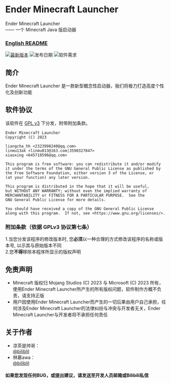 # Ender Minecraft Launcher
Ender Minecraft Launcher<br>
—— 一个 Minecraft Java 版启动器<br>

### [English README](README-en.md)

[![最新版本](https://img.shields.io/badge/%E6%9C%80%E6%96%B0%E7%89%88%E6%9C%AC-v0.0.0.1_beta-brightgreen)](https://github.com/liangcha385/EnderMinecraftLauncher/releases)
![发布日期](https://img.shields.io/badge/%E5%8F%91%E5%B8%83%E6%97%A5%E6%9C%9F-2023--02--26-brightgreen)
![软件需求](https://img.shields.io/badge/%E8%BD%AF%E4%BB%B6%E9%9C%80%E6%B1%82-Java%2011-blue)

## 简介
Ender Minecraft Launcher 是一款新型概念性启动器，我们将极力打造高度个性化及创新功能

## 软件协议
该软件在 [GPL v3](https://www.gnu.org/licenses/gpl-3.0.html) 下分发，附带附加条款。

    Ender Minecraft Launcher
    Copyright (C) 2023 
    
    liangcha_hh <2323998240@qq.com>
    linmu13ak <linmu013@163.com|3590327847>
    xiaoxing <645710596@qq.com>

    This program is free software: you can redistribute it and/or modify
    it under the terms of the GNU General Public License as published by
    the Free Software Foundation, either version 3 of the License, or
    (at your function) any later version.

    This program is distributed in the hope that it will be useful,
    but WITHOUT ANY WARRANTY; without even the implied warranty of
    MERCHANTABILITY or FITNESS FOR A PARTICULAR PURPOSE.  See the
    GNU General Public License for more details.

    You should have received a copy of the GNU General Public License
    along with this program.  If not, see <https://www.gnu.org/licenses/>.

### 附加条款（依据 GPLv3 协议第七条）
1.当您分发该程序的修改版本时, 您<b>必须</b>以一种合理的方式修改该程序的名称或版本号, 以示其与原始版本不同<br/>
2.您<b>不得</b>移除本程序所显示的版权声明

## 免责声明
- Minecraft 版权归 Mojang Studios (C) 2023 与 Microsoft (C) 2023 所有，使用Ender Minecraft Launcher所产生的所有版权问题，软件制作方概不负责，请支持正版
- 用户因使用Ender Minecraft Launcher而产生的一切后果由用户自己承担，任何涉及Ender Minecraft Launcher的法律纠纷与冲突与开发者无关，Ender Minecraft Launcher与开发者将不承担任何责任

## 关于作者
- 凉茶是帅哥：<br/>
  [@biliblil](https://space.bilibili.com/676566905) <br/>
- 林慕awa：<br/>
  [@biliblil](https://space.bilibili.com/1757041761) <br/>

#### 如果您发现任何BUG，或提出建议，请发送至开发人员邮箱或Bilibili私信
